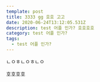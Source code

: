 ```yaml
---
template: post
title: 3333 gg 호호 고고
date: 2020-06-24T13:12:05.531Z
description: test 어플 인가? 호호호호
category: test 어플 인가?
tags:
  - test 어플 인가?
---
```

ㄴㅇㅎㄴㅇㅎㄴㅇ

호호호호